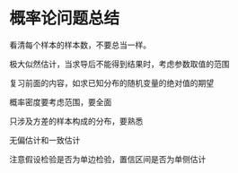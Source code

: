 # 概率论问题总结

看清每个样本的样本数，不要总当一样。

极大似然估计，当求导后不能得到结果时，考虑参数取值的范围

复习前面的内容，如求已知分布的随机变量的绝对值的期望

概率密度要考虑范围，要全面

只涉及方差的样本构成的分布，要熟悉

无偏估计和一致估计

注意假设检验是否为单边检验，置信区间是否为单侧估计

